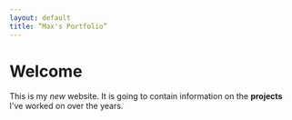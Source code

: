```yaml
---
layout: default
title: “Max's Portfolio”
---
```


# Welcome

This is my _new_ website. It is going to contain information on the **projects** I've worked on over the years.
